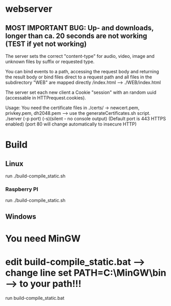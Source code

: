 # webserver

## MOST IMPORTANT BUG: Up- and downloads, longer than ca. 20 seconds are not working (TEST if yet not working)

The server sets the correct "content-type" for audio, video, image and unknown files by suffix or requested type.

You can bind events to a path, accessing the request body and returning the result body
or
bind files direct to a request path
and
all files in the subdirectory "WEB" are mapped directly /index.html --> ./WEB/index.html

The server set each new client a Cookie "session" with an random uuid (accessable in HTTPrequest.cookies).

Usage:
You need the certificate files in ./certs/ -> newcert.pem, privkey.pem, dh2048.pem  --> use the generateCertificates.sh script.
./server (-p port) (-s)(silent - no console output)    (Default port is 443 HTTPS enabled) (port 80 will change automatically to insecure HTTP)

# Build
## Linux
run ./build-compile_static.sh
### Raspberry PI
run ./build-compile_static.sh

## Windows
# You need MinGW
# edit build-compile_static.bat --> change line set PATH=C:\MinGW\bin --> to your path!!!
run build-compile_static.bat
